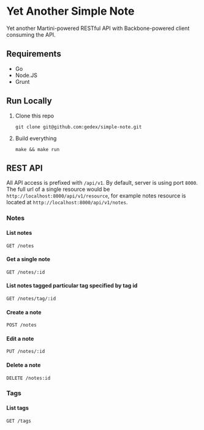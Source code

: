 Yet Another Simple Note
=======================

Yet another Martini-powered RESTful API with Backbone-powered client consuming
the API.

## Requirements

* Go
* Node.JS
* Grunt

## Run Locally

1. Clone this repo
   ```
   git clone git@github.com:gedex/simple-note.git
   ```

2. Build everything
   ```
   make && make run
   ```

## REST API

All API access is prefixed with `/api/v1`. By default, server is using port `8000`.
The full url of a single resource would be `http://localhost:8000/api/v1/resource`,
for example notes resource is located at `http://localhost:8000/api/v1/notes`.

### Notes

#### List notes

```
GET /notes
```

#### Get a single note

```
GET /notes/:id
```

#### List notes tagged particular tag specified by tag id

```
GET /notes/tag/:id
```

#### Create a note

```
POST /notes
```

#### Edit a note

```
PUT /notes/:id
```

#### Delete a note

```
DELETE /notes:id
```

### Tags

#### List tags

```
GET /tags
```
